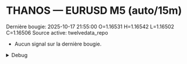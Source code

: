 # THANOS — EURUSD M5 (auto/15m)
Dernière bougie: 2025-10-17 21:55:00  O=1.16531  H=1.16542  L=1.16502  C=1.16506
Source active: twelvedata_repo

- Aucun signal sur la dernière bougie.

<details><summary>Debug</summary>

- TD_API_KEY manquant.

</details>